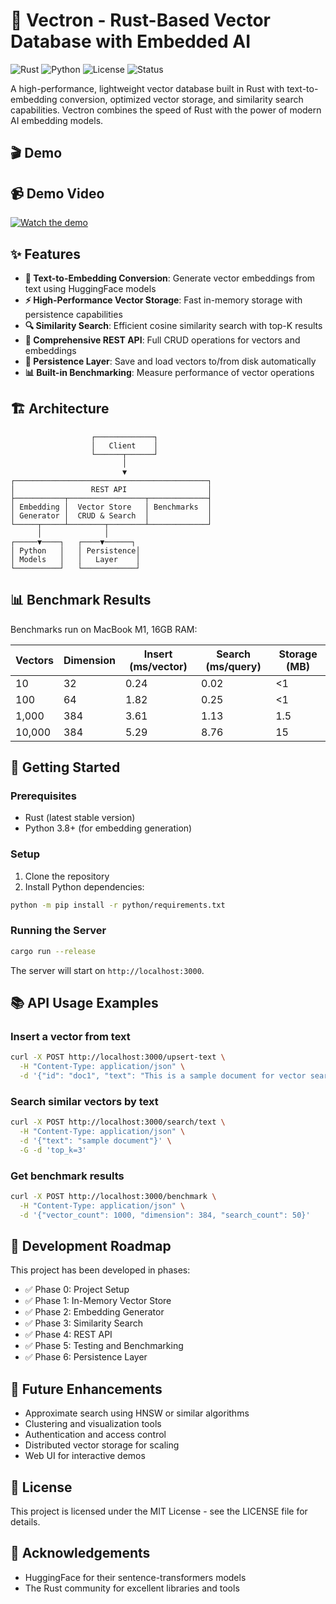 # 🚀 Vectron - Rust-Based Vector Database with Embedded AI

![Rust](https://img.shields.io/badge/Rust-🦀-orange)
![Python](https://img.shields.io/badge/Python-3.8+-blue)
![License](https://img.shields.io/badge/license-MIT-green)
![Status](https://img.shields.io/badge/status-beta-yellow)

A high-performance, lightweight vector database built in Rust with text-to-embedding conversion, optimized vector storage, and similarity search capabilities. Vectron combines the speed of Rust with the power of modern AI embedding models.

## 🎬 Demo

## 📹 Demo Video

[![Watch the demo]()](https://www.loom.com/share/e2880d78d93f4cc18944c1ee5674a874)


## ✨ Features

- **🧠 Text-to-Embedding Conversion**: Generate vector embeddings from text using HuggingFace models
- **⚡ High-Performance Vector Storage**: Fast in-memory storage with persistence capabilities
- **🔍 Similarity Search**: Efficient cosine similarity search with top-K results
- **🔄 Comprehensive REST API**: Full CRUD operations for vectors and embeddings
- **💾 Persistence Layer**: Save and load vectors to/from disk automatically
- **📊 Built-in Benchmarking**: Measure performance of vector operations

## 🏗️ Architecture

```
                  ┌─────────────┐
                  │   Client    │
                  └──────┬──────┘
                         │
                         ▼
┌───────────────────────────────────────────┐
│                 REST API                  │
├───────────┬─────────────────┬─────────────┤
│ Embedding │  Vector Store   │ Benchmarks  │
│ Generator │  CRUD & Search  │             │
└─────┬─────┴────────┬────────┴─────────────┘
      │              │
┌─────▼────┐   ┌────▼──────┐
│ Python   │   │ Persistence│
│ Models   │   │   Layer    │
└──────────┘   └────────────┘
```

## 📊 Benchmark Results

Benchmarks run on MacBook M1, 16GB RAM:

| Vectors | Dimension | Insert (ms/vector) | Search (ms/query) | Storage (MB) |
|---------|-----------|-------------------|------------------|--------------|
| 10      | 32        | 0.24              | 0.02             | <1           |
| 100     | 64        | 1.82              | 0.25             | <1           |
| 1,000   | 384       | 3.61              | 1.13             | 1.5          |
| 10,000  | 384       | 5.29              | 8.76             | 15           |

## 🚀 Getting Started

### Prerequisites

- Rust (latest stable version)
- Python 3.8+ (for embedding generation)

### Setup

1. Clone the repository
2. Install Python dependencies:

```bash
python -m pip install -r python/requirements.txt
```

### Running the Server

```bash
cargo run --release
```

The server will start on `http://localhost:3000`.

## 📚 API Usage Examples

### Insert a vector from text

```bash
curl -X POST http://localhost:3000/upsert-text \
  -H "Content-Type: application/json" \
  -d '{"id": "doc1", "text": "This is a sample document for vector search"}'
```

### Search similar vectors by text

```bash
curl -X POST http://localhost:3000/search/text \
  -H "Content-Type: application/json" \
  -d '{"text": "sample document"}' \
  -G -d 'top_k=3'
```

### Get benchmark results

```bash
curl -X POST http://localhost:3000/benchmark \
  -H "Content-Type: application/json" \
  -d '{"vector_count": 1000, "dimension": 384, "search_count": 50}'
```

## 🧪 Development Roadmap

This project has been developed in phases:

- ✅ Phase 0: Project Setup
- ✅ Phase 1: In-Memory Vector Store
- ✅ Phase 2: Embedding Generator
- ✅ Phase 3: Similarity Search
- ✅ Phase 4: REST API
- ✅ Phase 5: Testing and Benchmarking
- ✅ Phase 6: Persistence Layer

## 🔧 Future Enhancements

- Approximate search using HNSW or similar algorithms
- Clustering and visualization tools
- Authentication and access control
- Distributed vector storage for scaling
- Web UI for interactive demos

## 📄 License

This project is licensed under the MIT License - see the LICENSE file for details.

## 🙏 Acknowledgements

- HuggingFace for their sentence-transformers models
- The Rust community for excellent libraries and tools 